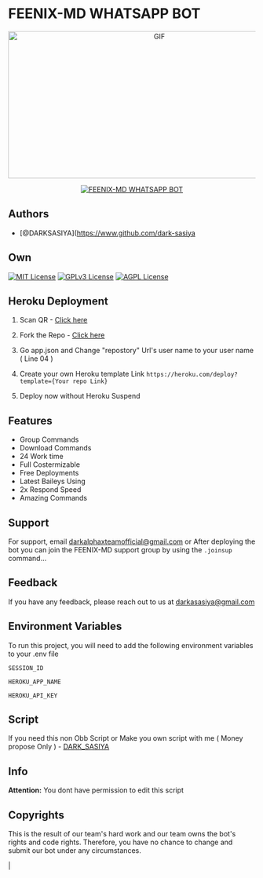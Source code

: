 # FEENIX-MD WHATSAPP BOT

<p align = center>   <img src="https://telegra.ph/file/37d76d2eaa27a53eef207.jpg" alt="GIF" width="600" height="300"/> </p>

<p align  = center> <a href="#"><img title="FEENIX-MD WHATSAPP BOT" src="https://img.shields.io/badge/FEENIX-MD WhatsApp Bot-green?colorA=%23ff0000&colorB=%23017e40&style=for-the-badge"></a> </p>


## Authors

- [@DARKSASIYA](https://www.github.com/dark-sasiya


## Own

[![MIT License](https://img.shields.io/badge/License-MIT-green.svg)](https://choosealicense.com/licenses/mit/)
[![GPLv3 License](https://img.shields.io/badge/License-GPL%20v3-yellow.svg)](https://opensource.org/licenses/)
[![AGPL License](https://img.shields.io/badge/license-AGPL-blue.svg)](http://www.gnu.org/licenses/agpl-3.0)


## Heroku Deployment

1. Scan QR - [Click here](https://gpt-qr-web-scaner.onrender.com/cyber-x.html)

2. Fork the Repo - [Click here](https://github.com/dark-sasiya/FEENIX-MD-WHATSAPP-BOT/fork)

3. Go app.json and Change "repostory" Url's user name to your user name ( Line 04 )

4. Create your own Heroku template Link `https://heroku.com/deploy?template={Your repo Link}`

5. Deploy now without Heroku Suspend


## Features

- Group Commands
- Download Commands
- 24 Work time
- Full Costermizable
- Free Deployments
- Latest Baileys Using
- 2x Respond Speed
- Amazing Commands


## Support

For support, email darkalphaxteamofficial@gmail.com or After deploying the bot you can join the FEENIX-MD support group by using the `.joinsup` command…


## Feedback

If you have any feedback, please reach out to us at darkasasiya@gmail.com


## Environment Variables

To run this project, you will need to add the following environment variables to your .env file

`SESSION_ID`

`HEROKU_APP_NAME`

`HEROKU_API_KEY`


## Script 

If you need this non Obb Script or Make you own script with me ( Money propose Only ) - [DARK_SASIYA](https://wa.me/722807735)




## Info

**Attention:** You dont have permission to edit this script



## Copyrights

This is the result of our team's hard work and our team owns the bot's rights and code rights. Therefore, you have no chance to change and submit our bot under any circumstances.

 |
